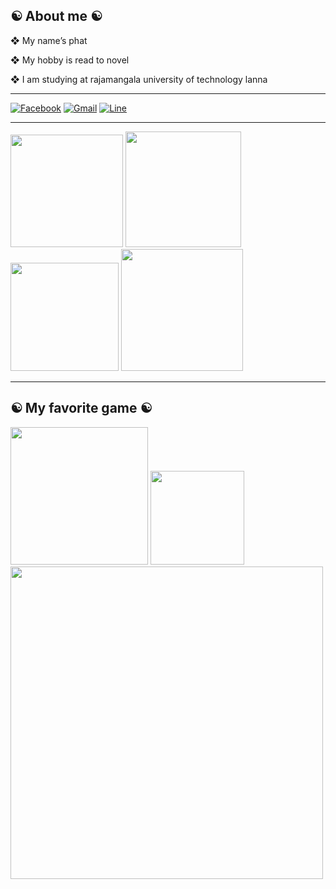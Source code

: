 ## ☯ About me ☯
❖ My name’s phat

❖ My hobby is read to novel

❖ I am studying at rajamangala university of 
technology           lanna
<hr>

 [![Facebook](https://img.shields.io/badge/Facebook-1877F2?style=for-the-badge&logo=facebook&logoColor=white)](https://www.facebook.com/profile.php?id=100069756007386)
 [![Gmail](https://img.shields.io/badge/Gmail-D14836?style=for-the-badge&logo=gmail&logoColor=white)](mailto:phupat01@gmail.com)
 [![Line](https://img.shields.io/badge/Line-00C300?style=for-the-badge&logo=line&logoColor=white)](https://linevoom.line.me/user/_ddSHyFJHQtiSqq6XrmJhPdAq0yML29cycQxxKjg?utm_medium=windows&utm_source=desktop&utm_campaign=Profile)
 <hr>
<left>
<img src='https://media.tenor.com/CFowpSoO7VsAAAAC/adad.gif' width='180'>
</center>
<right>
<img src='https://media.tenor.com/0kSH9Tfarc0AAAAC/kaguya-sama.gif' width='185'>
</center>
<left>
<img src='https://media.tenor.com/Io5GoqpQmwsAAAAd/kaguya-sama-love-is-war-kaguya-sama.gif>' width='173'>
</center>
<right>
<img src='https://media.tenor.com/qWCzDkHYKakAAAAC/chika-fujiwara-bonk.gif>' width='195'>
</center>
<hr>

## ☯ My favorite game ☯
<left>
<img src='https://cdns.klimg.com/bola.net/library/upload/21/2018/09/645x430/dota-2-l_f41d019.jpg' width='220'>
</center>
<right>
<img src=https://upload.wikimedia.org/wikipedia/commons/thumb/1/1e/Osu%21_Logo_2016.svg/1200px-Osu%21_Logo_2016.svg.png width='150'>
</center>
<left>
<img src='https://cdn.akamai.steamstatic.com/steam/apps/774171/capsule_616x353.jpg?t=1666837409' width='500'>
</center>
